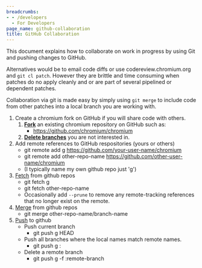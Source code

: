 ```yaml
---
breadcrumbs:
- - /developers
  - For Developers
page_name: github-collaboration
title: GitHub Collaboration
---
```


This document explains how to collaborate on work in progress by using Git and
pushing changes to GitHub.

Alternatives would be to email code diffs or use codereview.chromium.org and
`git cl patch`. However they are brittle and time consuming when patches do no
apply cleanly and or are part of several pipelined or dependent patches.

Collaboration via git is made easy by simply using `git merge` to include code
from other patches into a local branch you are working with.

1.  Create a chromium fork on GitHub if you will share code with others.
    1.  [**Fork**](https://help.github.com/articles/fork-a-repo/) an
                existing chromium repository on GitHub such as:
        *   <https://github.com/chromium/chromium>
    2.  [**Delete
                branches**](https://help.github.com/articles/creating-and-deleting-branches-within-your-repository/)
                you are not interested in.
2.  Add remote references to GitHub respositories (yours or others)
    *   git remote add g https://github.com/your-user-name/chromium
    *   git remote add other-repo-name
                https://github.com/other-user-name/chromium
    *   (I typically name my own github repo just 'g')
3.  [Fetch](https://git-scm.com/docs/git-fetch) from github repos
    *   git fetch g
    *   git fetch other-repo-name
    *   Occasionally add `--prune` to remove any remote-tracking
                references that no longer exist on the remote.
4.  [Merge](https://git-scm.com/docs/git-merge) from github repos
    *   git merge other-repo-name/branch-name
5.  [Push](https://git-scm.com/docs/git-push) to github
    *   Push current branch
        *   git push g HEAD
    *   Push all branches where the local names match remote names.
        *   git push g :
    *   Delete a remote branch
        *   git push g -f :remote-branch